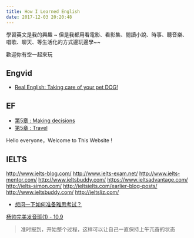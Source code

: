 ```yaml
---
title: How I Learned English
date: 2017-12-03 20:20:48
---
```


學習英文是我的興趣 ~ 但是我都用看電影、看影集、閱讀小說、時事、聽音樂、唱歌、聊天、等生活化的方式邊玩邊學~~ 

歡迎你有空一起來玩






## Engvid

- [Real English: Taking care of your pet DOG!][v1]  

[v1]: /2017/11/02/engvid-Taking-care-of-your-pet/

## EF

- [第5章 : Making decisions][f1]
- [第5章 : Travel][f2]

[f1]: /2017/06/19/ef-l5u2-Making-Decisions/
[f2]: /2017/06/14/ef-l5u1-Travel/

Hello everyone，Welcome to This Website !

## IELTS

http://www.ielts-blog.com/
http://www.ielts-exam.net/
http://www.ielts-mentor.com/
http://www.ieltsbuddy.com/
https://www.ieltsadvantage.com/
http://ielts-simon.com/
http://ieltsielts.com/earlier-blog-posts/
http://www.ieltsbuddy.com/
http://ieltsliz.com/

- [想问一下如何准备雅思考试？][1]

[1]: https://www.zhihu.com/question/40549683

[c2]: http://cindylearnenglish.blogspot.tw/

[杨帅完美发音班(1) - 10.9][s1]

[s1]: /2017/12/03/ielts-speaking-yangshuai/



> 
> 准时报到，开始整个过程，这样可以让自己一直保持上午亢奋的状态